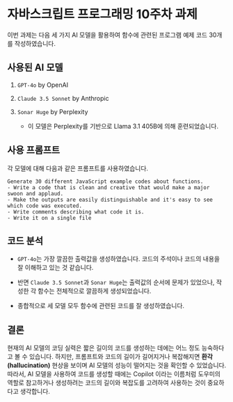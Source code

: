 # 자바스크립트 프로그래밍 10주차 과제

이번 과제는 다음 세 가지 AI 모델을 활용하여 함수에 관련된 프로그램 예제 코드 30개를 작성하였습니다.

## 사용된 AI 모델

1. `GPT-4o` by OpenAI

2. `Claude 3.5 Sonnet` by Anthropic

3. `Sonar Huge` by Perplexity
    - 이 모델은 Perplexity를 기반으로 Llama 3.1 405B에 의해 훈련되었습니다.

## 사용 프롬프트

각 모델에 대해 다음과 같은 프롬프트를 사용하였습니다.

```plaintext
Generate 30 different JavaScript example codes about functions.
- Write a code that is clean and creative that would make a major swoon and applaud.
- Make the outputs are easily distinguishable and it's easy to see which code was executed.
- Write comments describing what code it is.
- Write it on a single file
```

## 코드 분석

- `GPT-4o`는 가장 깔끔한 출력값을 생성하였습니다. 코드의 주석이나 코드의 내용을 잘 이해하고 있는 것 같습니다.

- 반면 `Claude 3.5 Sonnet`과 `Sonar Huge`는 출력값의 순서에 문제가 있었으나, 작성한 각 함수는 전체적으로 깔끔하게 생성되었습니다.

- 종합적으로 세 모델 모두 함수에 관련된 코드를 잘 생성하였습니다.

## 결론

현재의 AI 모델의 코딩 실력은 짧은 길이의 코드를 생성하는 데에는 어느 정도 능숙하다고 볼 수 있습니다. 하지만, 프롬프트와 코드의 길이가 길어지거나 복잡해지면 **환각(hallucination)** 현상을 보이며 AI 모델의 성능이 떨어지는 것을 확인할 수 있었습니다. 따라서, AI 모델을 사용하여 코드를 생성할 때에는 Copilot 이라는 이름처럼 도우미의 역할로 참고하거나 생성하려는 코드의 길이와 복잡도를 고려하여 사용하는 것이 중요하다고 생각합니다.

